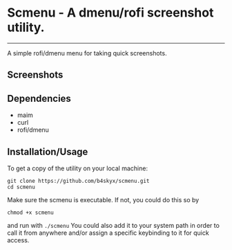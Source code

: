# Scmenu - A dmenu/rofi screenshot utility.
---
A simple rofi/dmenu menu for taking quick screenshots.

## Screenshots



## Dependencies
- maim
- curl
- rofi/dmenu

## Installation/Usage

To get a copy of the utility on your local machine:

```
git clone https://github.com/b4skyx/scmenu.git
cd scmenu
```
Make sure the scmenu is executable. If not, you could do this so by
```
chmod +x scmenu
```
and run with ``./scmenu``
You could also add it to your system path in order to call it from anywhere and/or assign a specific keybinding to it for quick access.

